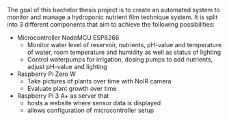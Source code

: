 The goal of this bachelor thesis project is to create an automated system to monitor and manage a hydroponic nutrient film technique system.
It is split into 3 different components that aim to achieve the following possibilities:
- Microcontroller NodeMCU ESP8266
    - Monitor water level of reservoir, nutrients, pH-value and temperature of water, room temperature and humidity as well as status of lighting
    - Control waterpumps for irrigation, dosing pumps to add nutrients, adjust pH-value and lighting
- Raspberry Pi Zero W
    - Take pictures of plants over time with NoIR camera
    - Evaluate plant growth over time
- Raspberry Pi 3 A+ as server that
    - hosts a website where sensor data is displayed
    - allows configuration of microcontroller setup
